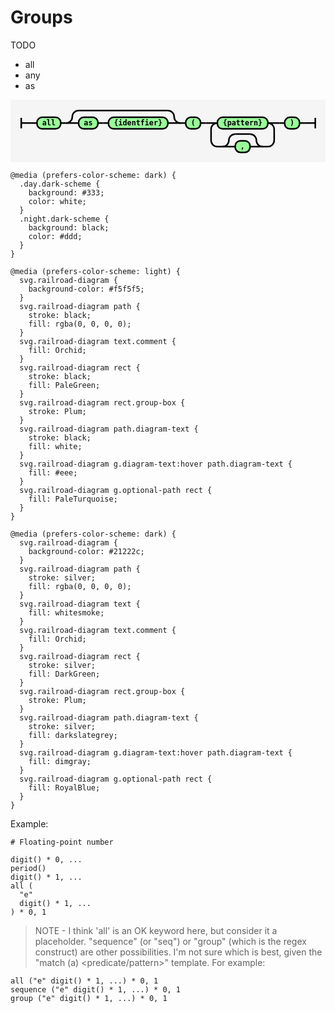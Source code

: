 # Groups

TODO

- all
- any
- as

<svg xmlns="http://www.w3.org/2000/svg" xmlns:xlink="http://www.w3.org/1999/xlink" class="railroad-diagram" width="601.5" height="120" viewBox="0 0 601.5 120">
  <g transform="translate(.5 .5)">
    <g>
      <path d="M20 34v20m0 -10h20"></path>
    </g>
    <path d="M40 44h10"></path>
    <g class="terminal ">
      <path d="M50 44h0"></path>
      <path d="M95.5 44h0"></path>
      <rect x="50" y="33" width="45.5" height="22" rx="10" ry="10"></rect>
      <text x="72.75" y="48">all</text>
    </g>
    <path d="M95.5 44h10"></path>
    <g>
      <path d="M105.5 44h0"></path>
      <path d="M324 44h0"></path>
      <path d="M105.5 44a12 12 0 0 0 12 -12v0a12 12 0 0 1 12 -12"></path>
      <g>
        <path d="M129.5 20h170.5"></path>
      </g>
      <path d="M300 20a12 12 0 0 1 12 12v0a12 12 0 0 0 12 12"></path>
      <path d="M105.5 44h24"></path>
      <g>
        <path d="M129.5 44h0"></path>
        <path d="M300 44h0"></path>
        <g class="terminal ">
          <path d="M129.5 44h0"></path>
          <path d="M166.5 44h0"></path>
          <rect x="129.5" y="33" width="37" height="22" rx="10" ry="10"></rect>
          <text x="148" y="48">as</text>
        </g>
        <path d="M166.5 44h10"></path>
        <path d="M176.5 44h10"></path>
        <g class="terminal ">
          <path d="M186.5 44h0"></path>
          <path d="M300 44h0"></path>
          <rect x="186.5" y="33" width="113.5" height="22" rx="10" ry="10"></rect>
          <text x="243.25" y="48">{identfier}</text>
        </g>
      </g>
      <path d="M300 44h24"></path>
    </g>
    <path d="M324 44h10"></path>
    <g class="terminal ">
      <path d="M334 44h0"></path>
      <path d="M362.5 44h0"></path>
      <rect x="334" y="33" width="28.5" height="22" rx="10" ry="10"></rect>
      <text x="348.25" y="48">(</text>
    </g>
    <path d="M362.5 44h10"></path>
    <path d="M372.5 44h10"></path>
    <g>
      <path d="M382.5 44h0"></path>
      <path d="M503 44h0"></path>
      <path d="M382.5 44h12"></path>
      <g class="terminal ">
        <path d="M394.5 44h0"></path>
        <path d="M491 44h0"></path>
        <rect x="394.5" y="33" width="96.5" height="22" rx="10" ry="10"></rect>
        <text x="442.75" y="48">{pattern}</text>
      </g>
      <path d="M491 44h12"></path>
      <path d="M394.5 44a12 12 0 0 0 -12 12v21a12 12 0 0 0 12 12"></path>
      <g>
        <path d="M394.5 89h10"></path>
        <path d="M481 89h10"></path>
        <path d="M404.5 89a12 12 0 0 0 12 -12v0a12 12 0 0 1 12 -12"></path>
        <g>
          <path d="M428.5 65h28.5"></path>
        </g>
        <path d="M457 65a12 12 0 0 1 12 12v0a12 12 0 0 0 12 12"></path>
        <path d="M404.5 89h24"></path>
        <g class="terminal ">
          <path d="M428.5 89h0"></path>
          <path d="M457 89h0"></path>
          <rect x="428.5" y="78" width="28.5" height="22" rx="10" ry="10"></rect>
          <text x="442.75" y="93">,</text>
        </g>
        <path d="M457 89h24"></path>
      </g>
      <path d="M491 89a12 12 0 0 0 12 -12v-21a12 12 0 0 0 -12 -12"></path>
    </g>
    <path d="M503 44h10"></path>
    <path d="M513 44h10"></path>
    <g class="terminal ">
      <path d="M523 44h0"></path>
      <path d="M551.5 44h0"></path>
      <rect x="523" y="33" width="28.5" height="22" rx="10" ry="10"></rect>
      <text x="537.25" y="48">)</text>
    </g>
    <path d="M551.5 44h10"></path>
    <path d="M 561.5 44 h 20 m 0 -10 v 20"></path>
  </g>
  <style>
    svg.railroad-diagram {
      background-color: #f5f5f5;
    }
    svg.railroad-diagram path {
      stroke-width: 3;
      stroke: black;
      fill: rgba(0, 0, 0, 0);
    }
    svg.railroad-diagram text {
      font: bold 14px monospace;
      text-anchor: middle;
      white-space: pre;
    }
    svg.railroad-diagram text.diagram-text {
      font-size: 12px;
    }
    svg.railroad-diagram text.diagram-arrow {
      font-size: 16px;
    }
    svg.railroad-diagram text.label {
      text-anchor: start;
    }
    svg.railroad-diagram text.comment {
      font: bold 12px monospace;
      fill: Orchid;
    }
    svg.railroad-diagram rect {
      stroke-width: 3;
      stroke: black;
      fill: PaleGreen;
    }
    svg.railroad-diagram rect.group-box {
      stroke: Plum;
      stroke-dasharray: 10 5;
      fill: none;
    }
    svg.railroad-diagram path.diagram-text {
      stroke-width: 3;
      stroke: black;
      fill: white;
      cursor: help;
    }
    svg.railroad-diagram g.diagram-text:hover path.diagram-text {
      fill: #eee;
    }
    svg.railroad-diagram g.optional-path rect {
      fill: PaleTurquoise;
    }
    
    @media (prefers-color-scheme: dark) {
      .day.dark-scheme {
        background: #333;
        color: white;
      }
      .night.dark-scheme {
        background: black;
        color: #ddd;
      }
    }
    
    @media (prefers-color-scheme: light) {
      svg.railroad-diagram {
        background-color: #f5f5f5;
      }
      svg.railroad-diagram path {
        stroke: black;
        fill: rgba(0, 0, 0, 0);
      }
      svg.railroad-diagram text.comment {
        fill: Orchid;
      }
      svg.railroad-diagram rect {
        stroke: black;
        fill: PaleGreen;
      }
      svg.railroad-diagram rect.group-box {
        stroke: Plum;
      }
      svg.railroad-diagram path.diagram-text {
        stroke: black;
        fill: white;
      }
      svg.railroad-diagram g.diagram-text:hover path.diagram-text {
        fill: #eee;
      }
      svg.railroad-diagram g.optional-path rect {
        fill: PaleTurquoise;
      }
    }
    
    @media (prefers-color-scheme: dark) {
      svg.railroad-diagram {
        background-color: #21222c;
      }
      svg.railroad-diagram path {
        stroke: silver;
        fill: rgba(0, 0, 0, 0);
      }
      svg.railroad-diagram text {
        fill: whitesmoke;
      }
      svg.railroad-diagram text.comment {
        fill: Orchid;
      }
      svg.railroad-diagram rect {
        stroke: silver;
        fill: DarkGreen;
      }
      svg.railroad-diagram rect.group-box {
        stroke: Plum;
      }
      svg.railroad-diagram path.diagram-text {
        stroke: silver;
        fill: darkslategrey;
      }
      svg.railroad-diagram g.diagram-text:hover path.diagram-text {
        fill: dimgray;
      }
      svg.railroad-diagram g.optional-path rect {
        fill: RoyalBlue;
      }
    }
  </style>
</svg>

Example:

```
# Floating-point number

digit() * 0, ...
period()
digit() * 1, ...
all (
  "e"
  digit() * 1, ...
) * 0, 1
```

> NOTE - I think 'all' is an OK keyword here, but consider it a placeholder.
> "sequence" (or "seq") or "group" (which is the regex construct) are other possibilities.
> I'm not sure which is best, given the "match (a) <predicate/pattern>" template. 
> For example:

```
all ("e" digit() * 1, ...) * 0, 1
sequence ("e" digit() * 1, ...) * 0, 1
group ("e" digit() * 1, ...) * 0, 1
```